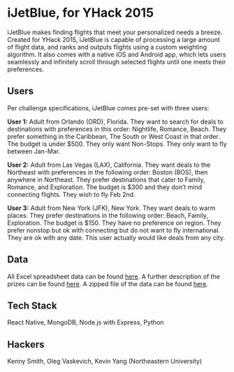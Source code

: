# iJetBlue, for YHack 2015

iJetBlue makes finding flights that meet your personalized needs a breeze.
Created for YHack 2015, iJetBlue is capable of processing a large amount
of flight data, and ranks and outputs flights using a custom weighting
algorithm. It also comes with a native iOS and Android app, which lets
users seamlessly and infinitely scroll through selected flights until one
meets their preferences.

## Users
Per challenge specifications, iJetBlue comes pre-set with three users:

**User 1:** Adult from Orlando (ORD), Florida. They want to search for deals to destinations with preferences in this order: Nightlife, Romance, Beach. They prefer something in the Caribbean, The South or West Coast in that order. The budget is under $500. They only want Non-Stops. They only want to fly between Jan-Mar.

**User 2:** Adult from Las Vegas (LAX), California. They want deals to the Northeast with preferences in the following order: Boston (BOS), then anywhere in Northeast. They prefer destinations that cater to Family, Romance, and Exploration. The budget is $300 and they don’t mind connecting flights. They wish to fly Feb 2nd.

**User 3:** Adult from New York (JFK), New York. They want deals to warm places. They prefer destinations in the following order: Beach, Family, Exploration. The budget is $150. They have no preference on region. They prefer nonstop but ok with connecting but do not want to fly international. They are ok with any date. This user actually would like deals from any city.

## Data
All Excel spreadsheet data can be found [here][link1]. A further description of the prizes can be found [here][link2]. A zipped file of the data can be found [here][link3].

## Tech Stack
React Native, MongoDB, Node.js with Express, Python

## Hackers
Kenny Smith, Oleg Vaskevich, Kevin Yang (Northeastern University)


[link1]: https://drive.google.com/file/d/0B-ddf2SdUe0FTU5BUkROMzlFXzQ/view?usp=sharing
[link2]: https://drive.google.com/file/d/0B-ddf2SdUe0Fb2ZZNDVwOVJVTVE/view?usp=sharing
[link3]: https://drive.google.com/file/d/0B-ddf2SdUe0FN1d2ZUV6Q1dKT1E/view?usp=sharing


